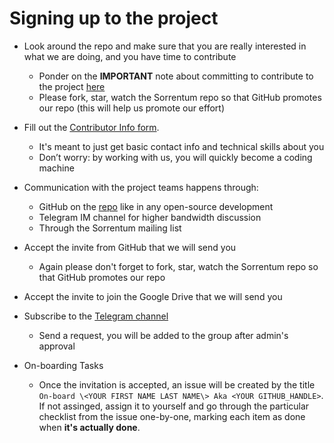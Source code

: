 # Signing up to the project

- Look around the repo and make sure that you are really interested in what we
  are doing, and you have time to contribute
  - Ponder on the **IMPORTANT** note about committing to contribute to the
    project [here](/README.md#commitment-to-Contribute)
  - Please fork, star, watch the Sorrentum repo so that GitHub promotes our repo
    (this will help us promote our effort)

- Fill out the
  [Contributor Info form](https://docs.google.com/forms/d/e/1FAIpQLSf6IogJch1YUMSc_GfRcMIltGEEZ1xTotbRVkwZzWT7eBz_jA/viewform?usp=sf_link).
  - It's meant to just get basic contact info and technical skills about you
  - Don’t worry: by working with us, you will quickly become a coding machine

- Communication with the project teams happens through:
  - GitHub on the [repo](https://github.com/sorrentum/sorrentum) like in any
    open-source development
  - Telegram IM channel for higher bandwidth discussion
  - Through the Sorrentum mailing list

- Accept the invite from GitHub that we will send you
  - Again please don't forget to fork, star, watch the Sorrentum repo so that
    GitHub promotes our repo

- Accept the invite to join the Google Drive that we will send you

- Subscribe to the [Telegram channel](https://t.me/+y5dd1qlDqGRjMjMx)
  - Send a request, you will be added to the group after admin's approval

- On-boarding Tasks
  - Once the invitation is accepted, an issue will be created by the title
    `On-board \<YOUR FIRST NAME LAST NAME\> Aka <YOUR GITHUB_HANDLE>`. If not
    assinged, assign it to yourself and go through the particular checklist from
    the issue one-by-one, marking each item as done when **it's actually done**.
